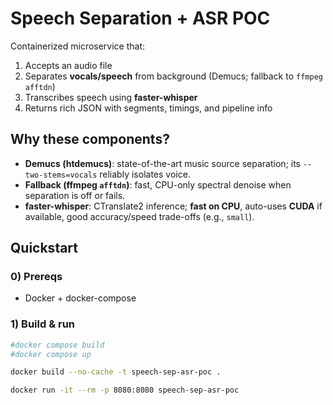 # Speech Separation + ASR POC

Containerized microservice that:
1) Accepts an audio file
2) Separates **vocals/speech** from background (Demucs; fallback to `ffmpeg afftdn`)
3) Transcribes speech using **faster-whisper**
4) Returns rich JSON with segments, timings, and pipeline info

## Why these components?

- **Demucs (htdemucs)**: state-of-the-art music source separation; its `--two-stems=vocals` reliably isolates voice.
- **Fallback (ffmpeg `afftdn`)**: fast, CPU-only spectral denoise when separation is off or fails.
- **faster-whisper**: CTranslate2 inference; **fast on CPU**, auto-uses **CUDA** if available, good accuracy/speed trade-offs (e.g., `small`).

## Quickstart

### 0) Prereqs
- Docker + docker-compose

### 1) Build & run
```bash
#docker compose build
#docker compose up

docker build --no-cache -t speech-sep-asr-poc .

docker run -it --rm -p 8080:8080 speech-sep-asr-poc

